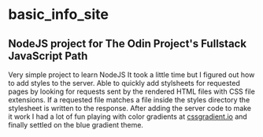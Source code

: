 # basic_info_site

NodeJS project for The Odin Project's Fullstack JavaScript Path
---

Very simple project to learn NodeJS
It took a little time but I figured out how to add styles to the server.
Able to quickly add stylsheets for requested pages by looking for requests sent by the rendered HTML files with CSS file extensions.
If a requested file matches a file inside the styles directory the stylesheet is written to the response.
After adding the server code to make it work I had a lot of fun playing with color gradients at [cssgradient.io](https://cssgradient.io/) and finally settled on the blue gradient theme.
